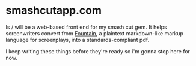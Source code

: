 # smashcutapp.com

Is / will be a web-based front end for my smash cut gem. It helps screenwriters convert from [Fountain](http://fountain.io), a plaintext markdown-like markup language for screenplays, into a standards-compliant pdf.

I keep writing these things before they're ready so i'm gonna stop here for now.